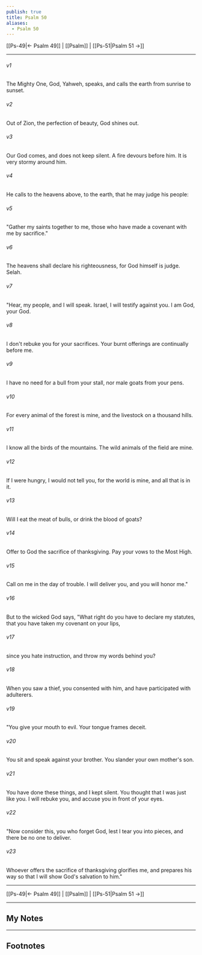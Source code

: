 ```yaml
---
publish: true
title: Psalm 50
aliases:
  - Psalm 50
---
```


[[Ps-49|← Psalm 49]] | [[Psalm]] | [[Ps-51|Psalm 51 →]]
***



###### v1 
The Mighty One, God, Yahweh, speaks, and calls the earth from sunrise to sunset. 

###### v2 
Out of Zion, the perfection of beauty, God shines out. 

###### v3 
Our God comes, and does not keep silent. A fire devours before him. It is very stormy around him. 

###### v4 
He calls to the heavens above, to the earth, that he may judge his people: 

###### v5 
"Gather my saints together to me, those who have made a covenant with me by sacrifice." 

###### v6 
The heavens shall declare his righteousness, for God himself is judge. Selah. 

###### v7 
"Hear, my people, and I will speak. Israel, I will testify against you. I am God, your God. 

###### v8 
I don't rebuke you for your sacrifices. Your burnt offerings are continually before me. 

###### v9 
I have no need for a bull from your stall, nor male goats from your pens. 

###### v10 
For every animal of the forest is mine, and the livestock on a thousand hills. 

###### v11 
I know all the birds of the mountains. The wild animals of the field are mine. 

###### v12 
If I were hungry, I would not tell you, for the world is mine, and all that is in it. 

###### v13 
Will I eat the meat of bulls, or drink the blood of goats? 

###### v14 
Offer to God the sacrifice of thanksgiving. Pay your vows to the Most High. 

###### v15 
Call on me in the day of trouble. I will deliver you, and you will honor me." 

###### v16 
But to the wicked God says, "What right do you have to declare my statutes, that you have taken my covenant on your lips, 

###### v17 
since you hate instruction, and throw my words behind you? 

###### v18 
When you saw a thief, you consented with him, and have participated with adulterers. 

###### v19 
"You give your mouth to evil. Your tongue frames deceit. 

###### v20 
You sit and speak against your brother. You slander your own mother's son. 

###### v21 
You have done these things, and I kept silent. You thought that I was just like you. I will rebuke you, and accuse you in front of your eyes. 

###### v22 
"Now consider this, you who forget God, lest I tear you into pieces, and there be no one to deliver. 

###### v23 
Whoever offers the sacrifice of thanksgiving glorifies me, and prepares his way so that I will show God's salvation to him."

***
[[Ps-49|← Psalm 49]] | [[Psalm]] | [[Ps-51|Psalm 51 →]]

---
## My Notes

---
## Footnotes